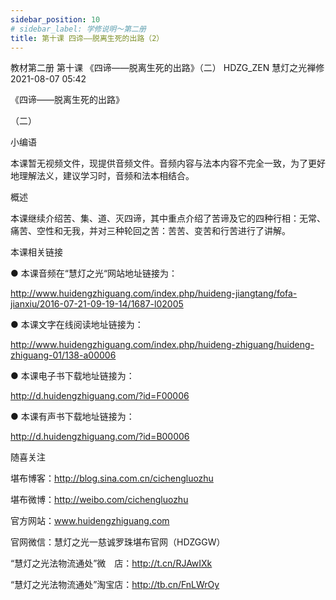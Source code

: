 ```yaml
---
sidebar_position: 10
# sidebar_label: 学修说明～第二册
title: 第十课 四谛——脱离生死的出路（2）
---
```

教材第二册 第十课 《四谛——脱离生死的出路》（二）
HDZG_ZEN 慧灯之光禅修 2021-08-07 05:42



《四谛——脱离生死的出路》

（二）

 小编语 


本课暂无视频文件，现提供音频文件。音频内容与法本内容不完全一致，为了更好地理解法义，建议学习时，音频和法本相结合。


概述


本课继续介绍苦、集、道、灭四谛，其中重点介绍了苦谛及它的四种行相：无常、痛苦、空性和无我，并对三种轮回之苦：苦苦、变苦和行苦进行了讲解。







 本课相关链接 

●  本课音频在“慧灯之光“网站地址链接为：

http://www.huidengzhiguang.com/index.php/huideng-jiangtang/fofa-jianxiu/2016-07-21-09-19-14/1687-l02005



●  本课文字在线阅读地址链接为：

http://www.huidengzhiguang.com/index.php/huideng-zhiguang/huideng-zhiguang-01/138-a00006



●  本课电子书下载地址链接为：

http://d.huidengzhiguang.com/?id=F00006



●  本课有声书下载地址链接为：

http://d.huidengzhiguang.com/?id=B00006



随喜关注



堪布博客：http://blog.sina.com.cn/cichengluozhu 

堪布微博：http://weibo.com/cichengluozhu 

官方网站：www.huidengzhiguang.com 

官网微信：慧灯之光一慈诚罗珠堪布官网（HDZGGW）



“慧灯之光法物流通处”微　店：http://t.cn/RJAwIXk

“慧灯之光法物流通处”淘宝店：http://tb.cn/FnLWrOy













